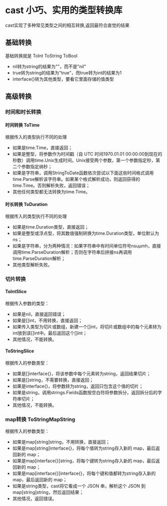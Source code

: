 # cast 小巧、实用的类型转换库


cast实现了多种常见类型之间的相互转换,返回最符合直觉的结果


## 基础转换

基础转换就是 ToInt  ToString ToBool

- nil转为string的结果为""，而不是"nil"
- true转为string的结果为"true"，而true转为int的结果为1
- interface{}转为其他类型，要看它里面存储的值类型


## 高级转换

### 时间和时长转换

#### 时间转换 ToTime

根据传入的类型执行不同的处理

- 如果是time.Time，直接返回；
- 如果是整型，将参数作为时间戳（自 UTC 时间1970.01.01 00:00:00到现在的秒数）调用time.Unix生成时间。Unix接受两个参数，第一个参数指定秒，第二个参数指定纳秒；
- 如果是字符串，调用StringToDate函数依次尝试以下面这些时间格式调用time.Parse解析该字符串。如果某个格式解析成功，则返回获得的time.Time。否则解析失败，返回错误；
- 其他任何类型都无法转换为time.Time。


#### 时长转换 ToDuration

根据传入的类型执行不同的处理

- 如果是time.Duration类型，直接返回；
- 如果是整型或浮点型，将其数值强制转换为time.Duration类型，单位默认为ns；
- 如果是字符串，分为两种情况：如果字符串中有时间单位符号nsuµmh，直接调用time.ParseDuration解析；否则在字符串后拼接ns再调用time.ParseDuration解析；
- 其他类型解析失败。




### 切片转换

#### ToIntSlice
根据传入参数的类型：

- 如果是nil，直接返回错误；
- 如果是[]int，不用转换，直接返回；
- 如果传入类型为切片或数组，新建一个[]int，将切片或数组中的每个元素转为int放到该[]int中。最后返回这个[]int；
- 其他情况，不能转换。

#### ToStringSlice

根据传入的参数类型：

- 如果是[]interface{}，将该参数中每个元素转为string，返回结果切片；
- 如果是[]string，不需要转换，直接返回；
- 如果是interface{}，将参数转为string，返回只包含这个值的切片；
- 如果是string，调用strings.Fields函数按空白符将参数拆分，返回拆分后的字符串切片；
- 其他情况，不能转换。

### map转换 ToStringMapString

根据传入的参数类型：

- 如果是map[string]string，不用转换，直接返回；
- 如果是map[string]interface{}，将每个值转为string存入新的 map，最后返回新的 map；
- 如果是map[interface{}]string，将每个键转为string存入新的 map，最后返回新的 map；
- 如果是map[interface{}]interface{}，将每个键和值都转为string存入新的 map，最后返回新的 map；
- 如果是string类型，cast将它看成一个 JSON 串，解析这个 JSON 到map[string]string，然后返回结果；
- 其他情况，返回错误。